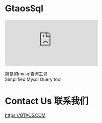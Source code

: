 # GtaosSql
![GtaosSQL](https://forum.gtaos.com/index.php?attachments/1689440716313.png)  

简易的mysql查询工具  
Simplified Mysql Query tool  

# Contact Us 联系我们
https://GTAOS.COM


